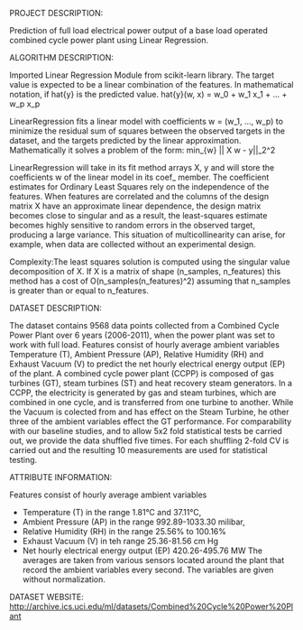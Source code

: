 PROJECT DESCRIPTION:

Prediction of full load electrical power output of a base load operated combined cycle power plant using Linear Regression.


ALGORITHM DESCRIPTION:

Imported Linear Regression Module from scikit-learn library.
The target value is expected to be a linear combination of the features. In mathematical notation, if hat{y}
 is the predicted value.
 hat{y}(w, x) = w_0 + w_1 x_1 + ... + w_p x_p

LinearRegression fits a linear model with coefficients w = (w_1, ..., w_p) to minimize the residual sum of squares between the observed targets in the dataset, and the targets predicted by the linear approximation. Mathematically it solves a problem of the form: 
min_{w} || X w - y||_2^2

LinearRegression will take in its fit method arrays X, y and will store the coefficients w of the linear model in its coef_ member.
The coefficient estimates for Ordinary Least Squares rely on the independence of the features. When features are correlated and the columns of the design matrix X have an approximate linear dependence, the design matrix becomes close to singular and as a result, the least-squares estimate becomes highly sensitive to random errors in the observed target, producing a large variance. This situation of multicollinearity can arise, for example, when data are collected without an experimental design.

Complexity:The least squares solution is computed using the singular value decomposition of X. If X is a matrix of shape (n_samples, n_features) this method has a cost of O(n_samples(n_features)^2)
assuming that  n_samples is greater than or equal to n_features.


DATASET DESCRIPTION:

The dataset contains 9568 data points collected from a Combined Cycle Power Plant over 6 years (2006-2011), when the power plant was set to work with full load. Features consist of hourly average ambient variables Temperature (T), Ambient Pressure (AP), Relative Humidity (RH) and Exhaust Vacuum (V) to predict the net hourly electrical energy output (EP) of the plant.
A combined cycle power plant (CCPP) is composed of gas turbines (GT), steam turbines (ST) and heat recovery steam generators. In a CCPP, the electricity is generated by gas and steam turbines, which are combined in one cycle, and is transferred from one turbine to another. While the Vacuum is colected from and has effect on the Steam Turbine, he other three of the ambient variables effect the GT performance.
For comparability with our baseline studies, and to allow 5x2 fold statistical tests be carried out, we provide the data shuffled five times. For each shuffling 2-fold CV is carried out and the resulting 10 measurements are used for statistical testing.


ATTRIBUTE INFORMATION:

Features consist of hourly average ambient variables
- Temperature (T) in the range 1.81°C and 37.11°C,
- Ambient Pressure (AP) in the range 992.89-1033.30 milibar,
- Relative Humidity (RH) in the range 25.56% to 100.16%
- Exhaust Vacuum (V) in teh range 25.36-81.56 cm Hg
- Net hourly electrical energy output (EP) 420.26-495.76 MW
The averages are taken from various sensors located around the plant that record the ambient variables every second. The variables are given without normalization.


DATASET WEBSITE:
http://archive.ics.uci.edu/ml/datasets/Combined%20Cycle%20Power%20Plant


